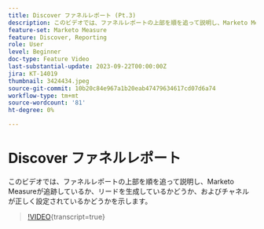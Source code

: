 ```yaml
---
title: Discover ファネルレポート (Pt.3)
description: このビデオでは、ファネルレポートの上部を順を追って説明し、Marketo Measureが追跡しているか、リードを生成しているかどうか、およびチャネルが正しく設定されているかどうかを示します。
feature-set: Marketo Measure
feature: Discover, Reporting
role: User
level: Beginner
doc-type: Feature Video
last-substantial-update: 2023-09-22T00:00:00Z
jira: KT-14019
thumbnail: 3424434.jpeg
source-git-commit: 10b20c84e967a1b20eab47479634617cd07d6a74
workflow-type: tm+mt
source-wordcount: '81'
ht-degree: 0%

---
```



# Discover ファネルレポート

このビデオでは、ファネルレポートの上部を順を追って説明し、Marketo Measureが追跡しているか、リードを生成しているかどうか、およびチャネルが正しく設定されているかどうかを示します。

>[!VIDEO](https://video.tv.adobe.com/v/3424434/?learn=on){transcript=true}
